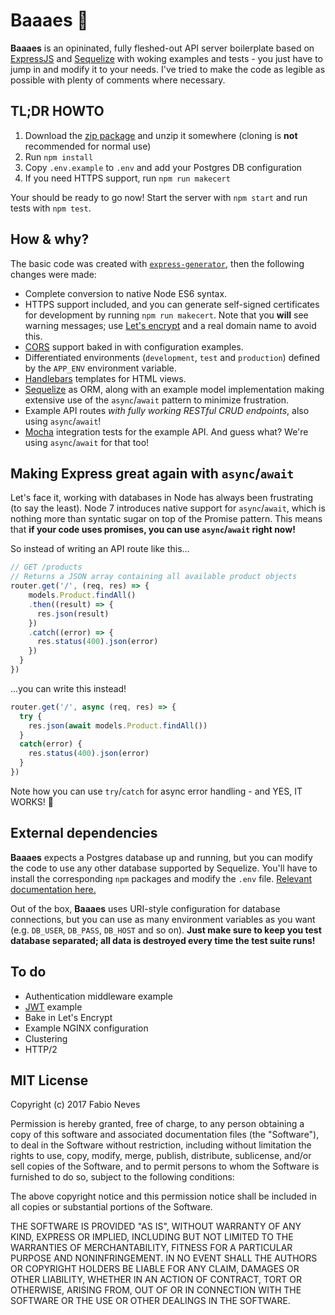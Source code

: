 # Baaaes 💓

**Baaaes** is an opininated, fully fleshed-out API server boilerplate based on [ExpressJS](http://expressjs.com) and [Sequelize](http://sequelizejs.com) with woking examples and tests - you just have to jump in and modify it to your needs. I've tried to make the code as legible as possible with plenty of comments where necessary.


## TL;DR HOWTO

1. Download the [zip package](https://github.com/fzero/baaaes/archive/master.zip) and unzip it somewhere (cloning is **not** recommended for normal use)
2. Run `npm install`
3. Copy `.env.example` to `.env` and add your Postgres DB configuration
4. If you need HTTPS support, run `npm run makecert`

Your should be ready to go now! Start the server with `npm start` and run tests with `npm test`.


## How & why?

The basic code was created with [`express-generator`](https://expressjs.com/en/starter/generator.html), then the following changes were made:

* Complete conversion to native Node ES6 syntax.
* HTTPS support included, and you can generate self-signed certificates for development by running `npm run makecert`. Note that you **will** see warning messages; use [Let's encrypt](https://letsencrypt.org/) and a real domain name to avoid this.
* [CORS](https://en.wikipedia.org/wiki/Cross-origin_resource_sharing) support baked in with configuration examples.
* Differentiated environments (`development`, `test` and `production`) defined by the `APP_ENV` environment variable.
* [Handlebars](http://handlebarsjs.com/) templates for HTML views.
* [Sequelize](http://sequelizejs.com) as ORM, along with an example model implementation making extensive use of the `async`/`await` pattern to minimize frustration.
* Example API routes _with fully working RESTful CRUD endpoints_, also using `async`/`await`!
* [Mocha](http://mochajs.org/) integration tests for the example API. And guess what? We're using `async`/`await` for that too!


## Making Express great again with `async`/`await`

Let's face it, working with databases in Node has always been frustrating (to say the least). Node 7 introduces native support for `async`/`await`, which is nothing more than syntatic sugar on top of the Promise pattern. This means that **if your code uses promises, you can use `async`/`await` right now!**

So instead of writing an API route like this...

```js
// GET /products
// Returns a JSON array containing all available product objects
router.get('/', (req, res) => {
    models.Product.findAll()
    .then((result) => {
      res.json(result)
    })
    .catch((error) => {
      res.status(400).json(error)
    })
  }
})
```

...you can write this instead!

```js
router.get('/', async (req, res) => {
  try {
    res.json(await models.Product.findAll())
  }
  catch(error) {
    res.status(400).json(error)
  }
})
```

Note how you can use `try`/`catch` for async error handling - and YES, IT WORKS! 💓


## External dependencies

**Baaaes** expects a Postgres database up and running, but you can modify the code to use any other database supported by Sequelize. You'll have to install the corresponding `npm` packages and modify the `.env` file. [Relevant documentation here.](http://docs.sequelizejs.com/en/v3/docs/getting-started/)

Out of the box, **Baaaes** uses URI-style configuration for database connections, but you can use as many environment variables as you want (e.g. `DB_USER`, `DB_PASS`, `DB_HOST` and so on). **Just make sure to keep you test database separated; all data is destroyed every time the test suite runs!**


## To do

* Authentication middleware example
* [JWT](https://jwt.io/) example
* Bake in Let's Encrypt
* Example NGINX configuration
* Clustering
* HTTP/2


## MIT License

Copyright (c) 2017 Fabio Neves

Permission is hereby granted, free of charge, to any person obtaining a copy
of this software and associated documentation files (the "Software"), to deal
in the Software without restriction, including without limitation the rights
to use, copy, modify, merge, publish, distribute, sublicense, and/or sell
copies of the Software, and to permit persons to whom the Software is
furnished to do so, subject to the following conditions:

The above copyright notice and this permission notice shall be included in all
copies or substantial portions of the Software.

THE SOFTWARE IS PROVIDED "AS IS", WITHOUT WARRANTY OF ANY KIND, EXPRESS OR
IMPLIED, INCLUDING BUT NOT LIMITED TO THE WARRANTIES OF MERCHANTABILITY,
FITNESS FOR A PARTICULAR PURPOSE AND NONINFRINGEMENT. IN NO EVENT SHALL THE
AUTHORS OR COPYRIGHT HOLDERS BE LIABLE FOR ANY CLAIM, DAMAGES OR OTHER
LIABILITY, WHETHER IN AN ACTION OF CONTRACT, TORT OR OTHERWISE, ARISING FROM,
OUT OF OR IN CONNECTION WITH THE SOFTWARE OR THE USE OR OTHER DEALINGS IN THE
SOFTWARE.
